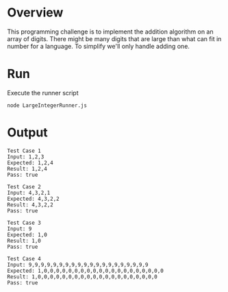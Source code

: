 # Overview
This programming challenge is to implement the addition algorithm on an array of digits. There might be many digits that are large than what can fit in number for a language. To simplify we'll only handle adding one.

# Run

Execute the runner script

`node LargeIntegerRunner.js`

# Output

```
Test Case 1
Input: 1,2,3
Expected: 1,2,4
Result: 1,2,4
Pass: true

Test Case 2
Input: 4,3,2,1
Expected: 4,3,2,2
Result: 4,3,2,2
Pass: true

Test Case 3
Input: 9
Expected: 1,0
Result: 1,0
Pass: true

Test Case 4
Input: 9,9,9,9,9,9,9,9,9,9,9,9,9,9,9,9,9,9,9,9
Expected: 1,0,0,0,0,0,0,0,0,0,0,0,0,0,0,0,0,0,0,0,0
Result: 1,0,0,0,0,0,0,0,0,0,0,0,0,0,0,0,0,0,0,0,0
Pass: true
```
